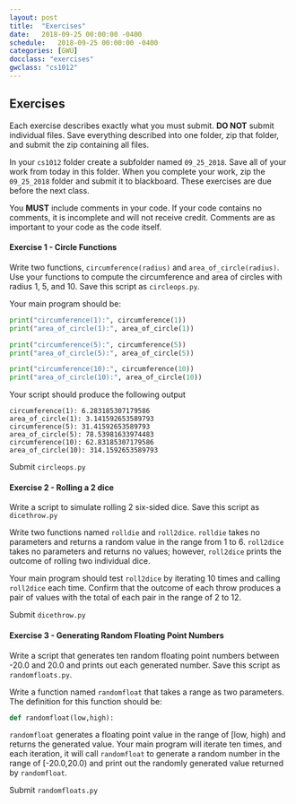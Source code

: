 ```yaml
---
layout: post
title:  "Exercises"
date:   2018-09-25 00:00:00 -0400
schedule:   2018-09-25 00:00:00 -0400
categories: [GWU]
docclass: "exercises"
gwclass: "cs1012"
---
```

<head>
  <link href="/css/syntax.css" rel="stylesheet">
</head>

## Exercises
Each exercise describes exactly what you must submit.  **DO NOT** submit individual files.  Save everything described into one folder, zip that folder, and submit the zip containing all files.

In your ```cs1012``` folder create a subfolder named ```09_25_2018```.  Save all of your work from today in this folder.  When you complete your work, zip the ```09_25_2018``` folder and submit it to blackboard.  These exercises are due before the next class.

You **MUST** include comments in your code.  If your code contains no comments, it is incomplete and will not receive credit.  Comments are as important to your code as the code itself.

#### Exercise 1 - Circle Functions
Write two functions, ```circumference(radius)``` and ```area_of_circle(radius)```.  Use your functions to compute the circumference and area of circles with radius 1, 5, and 10.  Save this script as ```circleops.py```.

Your main program should be:
```python
print("circumference(1):", circumference(1))
print("area_of_circle(1):", area_of_circle(1))

print("circumference(5):", circumference(5))
print("area_of_circle(5):", area_of_circle(5))

print("circumference(10):", circumference(10))
print("area_of_circle(10):", area_of_circle(10))
```
Your script should produce the following output
```
circumference(1): 6.283185307179586
area_of_circle(1): 3.141592653589793
circumference(5): 31.41592653589793
area_of_circle(5): 78.53981633974483
circumference(10): 62.83185307179586
area_of_circle(10): 314.1592653589793
```

Submit ```circleops.py```

#### Exercise 2 - Rolling a 2 dice
Write a script to simulate rolling 2 six-sided dice.  Save this script as ```dicethrow.py```

Write two functions named ```rolldie``` and ```roll2dice```.  ```rolldie``` takes no parameters and returns a random value in the range from 1 to 6.  ```roll2dice``` takes no parameters and returns no values; however, ```roll2dice``` prints the outcome of rolling two individual dice.

Your main program should test ```roll2dice``` by iterating 10 times and calling ```roll2dice``` each time.  Confirm that the outcome of each throw produces a pair of values with the total of each pair in the range of 2 to 12.

Submit ```dicethrow.py```

#### Exercise 3 - Generating Random Floating Point Numbers
Write a script that generates ten random floating point numbers between -20.0 and 20.0 and prints out each generated number.  Save this script as ```randomfloats.py```.

Write a function named ```randomfloat``` that takes a range as two parameters.  The definition for this function should be:

```python
def randomfloat(low,high):
```
```randomfloat``` generates a floating point value in the range of [low, high) and returns the generated value.  Your main program will iterate ten times, and each iteration, it will call ```randomfloat``` to generate a random number in the range of [-20.0,20.0) and print out the randomly generated value returned by ```randomfloat```.

Submit ```randomfloats.py```
